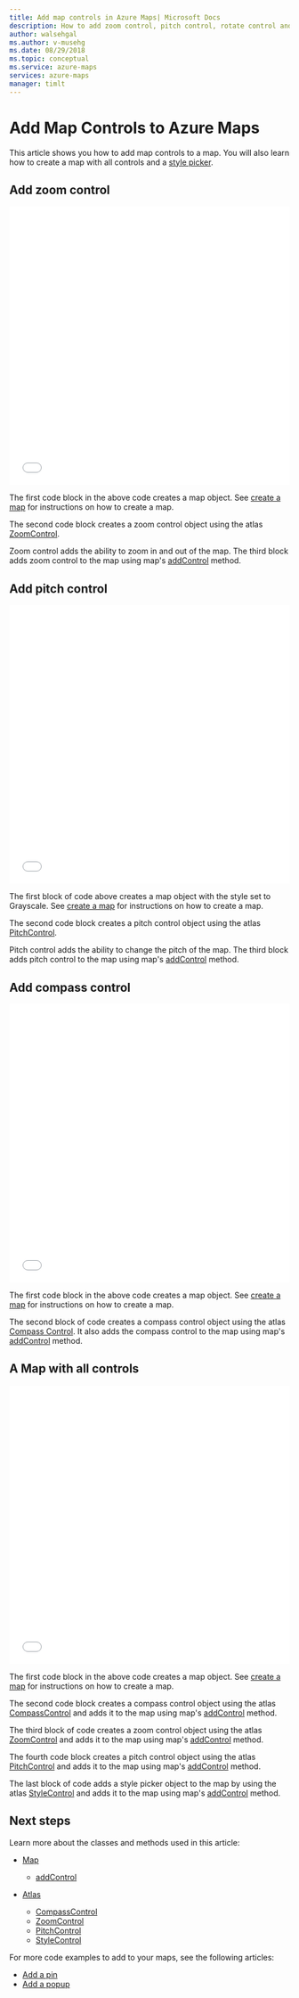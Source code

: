 ```yaml
---
title: Add map controls in Azure Maps| Microsoft Docs
description: How to add zoom control, pitch control, rotate control and a style picker to a map in Azure Maps.
author: walsehgal
ms.author: v-musehg
ms.date: 08/29/2018
ms.topic: conceptual
ms.service: azure-maps
services: azure-maps
manager: timlt
---
```


# Add Map Controls to Azure Maps

This article shows you how to add map controls to a map. You will also learn how to create a map with all controls and a [style picker](https://docs.microsoft.com/azure/azure-maps/choose-map-style#adding-the-style-picker).

## Add zoom control

<iframe height='500' scrolling='no' title='Adding a zoom control' src='//codepen.io/azuremaps/embed/WKOQyN/?height=265&theme-id=0&default-tab=js,result&embed-version=2' frameborder='no' allowtransparency='true' allowfullscreen='true' style='width: 100%;'>See the Pen <a href='https://codepen.io/azuremaps/pen/WKOQyN/'>Adding a zoom control</a> by Azure Maps (<a href='https://codepen.io/azuremaps'>@azuremaps</a>) on <a href='https://codepen.io'>CodePen</a>.
</iframe>

The first code block in the above code creates a map object. See [create a map](./map-create.md) for instructions on how to create a map.

The second code block creates a zoom control object using the atlas [ZoomControl](https://docs.microsoft.com/javascript/api/azure-maps-control/atlas.control.zoomcontrol?view=azure-iot-typescript-latest).

Zoom control adds the ability to zoom in and out of the map. The third block adds zoom control to the map using map's [addControl](https://docs.microsoft.com/javascript/api/azure-maps-control/atlas.map?view=azure-iot-typescript-latest#addcontrol) method.

## Add pitch control

<iframe height='500' scrolling='no' title='Adding a pitch control' src='//codepen.io/azuremaps/embed/xJrwaP/?height=265&theme-id=0&default-tab=js,result&embed-version=2' frameborder='no' allowtransparency='true' allowfullscreen='true' style='width: 100%;'>See the Pen <a href='https://codepen.io/azuremaps/pen/xJrwaP/'>Adding a pitch control</a> by Azure Maps (<a href='https://codepen.io/azuremaps'>@azuremaps</a>) on <a href='https://codepen.io'>CodePen</a>.
</iframe>

The first block of code above creates a map object with the style set to Grayscale. See [create a map](./map-create.md) for instructions on how to create a map.

The second code block creates a pitch control object using the atlas [PitchControl](https://docs.microsoft.com/javascript/api/azure-maps-control/atlas.control.pitchcontrol?view=azure-iot-typescript-latest).

Pitch control adds the ability to change the pitch of the map. The third block adds pitch control to the map using map's [addControl](https://docs.microsoft.com/javascript/api/azure-maps-control/atlas.map?view=azure-iot-typescript-latest#addcontrol) method.

## Add compass control

<iframe height='500' scrolling='no' title='Adding a rotate control' src='//codepen.io/azuremaps/embed/GBEoRb/?height=265&theme-id=0&default-tab=js,result&embed-version=2' frameborder='no' allowtransparency='true' allowfullscreen='true' style='width: 100%;'>See the Pen <a href='https://codepen.io/azuremaps/pen/GBEoRb/'>Adding a rotate control</a> by Azure Maps (<a href='https://codepen.io/azuremaps'>@azuremaps</a>) on <a href='https://codepen.io'>CodePen</a>.
</iframe>

The first code block in the above code creates a map object. See [create a map](./map-create.md) for instructions on how to create a map.

The second block of code creates a compass control object using the atlas [Compass Control](https://docs.microsoft.com/javascript/api/azure-maps-control/atlas.control.compasscontrol?view=azure-iot-typescript-latest#compasscontrol). It also adds the compass control to the map using map's [addControl](https://docs.microsoft.com/javascript/api/azure-maps-control/atlas.map?view=azure-iot-typescript-latest#addcontrol) method.

## A Map with all controls

<iframe height='500' scrolling='no' title='A map with all the controls' src='//codepen.io/azuremaps/embed/qyjbOM/?height=265&theme-id=0&default-tab=js,result&embed-version=2' frameborder='no' allowtransparency='true' allowfullscreen='true' style='width: 100%;'>See the Pen <a href='https://codepen.io/azuremaps/pen/qyjbOM/'>A map with all the controls</a> by Azure Maps (<a href='https://codepen.io/azuremaps'>@azuremaps</a>) on <a href='https://codepen.io'>CodePen</a>.
</iframe>

The first code block in the above code creates a map object. See [create a map](./map-create.md) for instructions on how to create a map.

The second code block creates a compass control object using the atlas [CompassControl](https://docs.microsoft.com/javascript/api/azure-maps-control/atlas.control.compasscontrol?view=azure-iot-typescript-latest#compasscontrol) and adds it to the map using map's [addControl](https://docs.microsoft.com/javascript/api/azure-maps-control/atlas.map?view=azure-iot-typescript-latest#addcontrol) method.

The third block of code creates a zoom control object using the atlas [ZoomControl](https://docs.microsoft.com/javascript/api/azure-maps-control/atlas.control.zoomcontrol?view=azure-iot-typescript-latest) and adds it to the map using map's [addControl](https://docs.microsoft.com/javascript/api/azure-maps-control/atlas.map?view=azure-iot-typescript-latest#addcontrol) method.

The fourth code block creates a pitch control object using the atlas [PitchControl](https://docs.microsoft.com/javascript/api/azure-maps-control/atlas.control.pitchcontrol?view=azure-iot-typescript-latest) and adds it to the map using map's [addControl](https://docs.microsoft.com/javascript/api/azure-maps-control/atlas.map?view=azure-iot-typescript-latest#addcontrol) method.

The last block of code adds a style picker object to the map by using the atlas [StyleControl](https://docs.microsoft.com/javascript/api/azure-maps-control/atlas.control.stylecontrol?view=azure-iot-typescript-latest#stylecontrol) and adds it to the map using map's [addControl](https://docs.microsoft.com/javascript/api/azure-maps-control/atlas.map?view=azure-iot-typescript-latest#addcontrol) method.

## Next steps

Learn more about the classes and methods used in this article: 
* [Map](https://docs.microsoft.com/javascript/api/azure-maps-control/atlas.map?view=azure-iot-typescript-latest)
    * [addControl](https://docs.microsoft.com/javascript/api/azure-maps-control/atlas.map?view=azure-iot-typescript-latest#addcontrol)

* [Atlas](https://docs.microsoft.com/javascript/api/azure-maps-control/atlas?view=azure-iot-typescript-latest)
    * [CompassControl](https://docs.microsoft.com/javascript/api/azure-maps-control/atlas.control.compasscontrol?view=azure-iot-typescript-latest#compasscontrol)
    * [ZoomControl](https://docs.microsoft.com/javascript/api/azure-maps-control/atlas.control.zoomcontrol?view=azure-iot-typescript-latest)
    * [PitchControl](https://docs.microsoft.com/javascript/api/azure-maps-control/atlas.control.pitchcontrol?view=azure-iot-typescript-latest)
    * [StyleControl](https://docs.microsoft.com/javascript/api/azure-maps-control/atlas.control.stylecontrol?view=azure-iot-typescript-latest#stylecontrol)
    
For more code examples to add to your maps, see the following articles: 
* [Add a pin](./map-add-pin.md)
* [Add a popup](./map-add-popup.md)